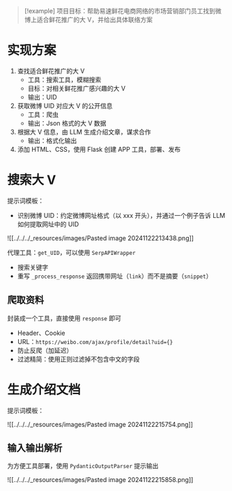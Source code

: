 > [!example] 项目目标：帮助易速鲜花电商网络的市场营销部门员工找到微博上适合鲜花推广的大 V，并给出具体联络方案

# 实现方案

1. 查找适合鲜花推广的大 V
	- 工具：搜索工具，模糊搜索
	- 目标：对相关鲜花推广感兴趣的大 V
	- 输出：UID
2. 获取微博 UID 对应大 V 的公开信息
	- 工具：爬虫
	- 输出：Json 格式的大 V 数据
3. 根据大 V 信息，由 LLM 生成介绍文章，谋求合作
	- 输出：格式化输出
4. 添加 HTML、CSS，使用 Flask 创建 APP 工具，部署、发布

# 搜索大 V

提示词模板：
- 识别微博 UID：约定微博网址格式（以 xxx  开头），并通过一个例子告诉 LLM 如何提取网址中的 UID

![[../../../_resources/images/Pasted image 20241122213438.png]]

代理工具：`get_UID`，可以使用 `SerpAPIWrapper`
- 搜索关键字
- 重写 `_process_response` 返回携带网址（`link`）而不是摘要（`snippet`）

## 爬取资料

封装成一个工具，直接使用 `response` 即可
- Header、Cookie
- URL：`https://weibo.com/ajax/profile/detail?uid={}`
- 防止反爬（加延迟）
- 过滤精简：使用正则过滤掉不包含中文的字段
# 生成介绍文档

提示词模板：

![[../../../_resources/images/Pasted image 20241122215754.png]]
## 输入输出解析

为方便工具部署，使用 `PydanticOutputParser` 提示输出

![[../../../_resources/images/Pasted image 20241122215858.png]]
